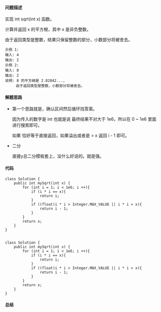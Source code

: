 #### 问题描述
实现 int sqrt(int x) 函数。

计算并返回 x 的平方根，其中 x 是非负整数。

由于返回类型是整数，结果只保留整数的部分，小数部分将被舍去。

    示例 1:
    输入: 4
    输出: 2
    示例 2:
    输入: 8
    输出: 2
    说明: 8 的平方根是 2.82842..., 
         由于返回类型是整数，小数部分将被舍去。

#### 解题思路

- 第一个思路就是，确认区间然后循环找答案。

    因为传入的数字是 int 也就是说 最终结果不对大于 1e6，所以在 0 ~ 1e6 里面进行搜索即可。
    
    如果 恰好等于直接返回，如果溢出或者是 > x 返回 i - 1 即可。
    
- 二分

    直接y总二分模板套上，没什么好说的。就是强。
    

#### 代码

    class Solution {
        public int mySqrt(int x) {
            for (int i = 1; i < 1e6; i ++){
                if (i * i == x){
                    return i;
                }
                if ((float)i * i > Integer.MAX_VALUE || i * i > x){
                    return i - 1;
                }
            }
            return x;
        }
    }
    
    
    class Solution {
        public int mySqrt(int x) {
            for (int i = 1; i < 1e6; i ++){
                if (i * i == x){
                    return i;
                }
                if ((float)i * i > Integer.MAX_VALUE || i * i > x){
                    return i - 1;
                }
            }
            return x;
        }
    }

#### 总结